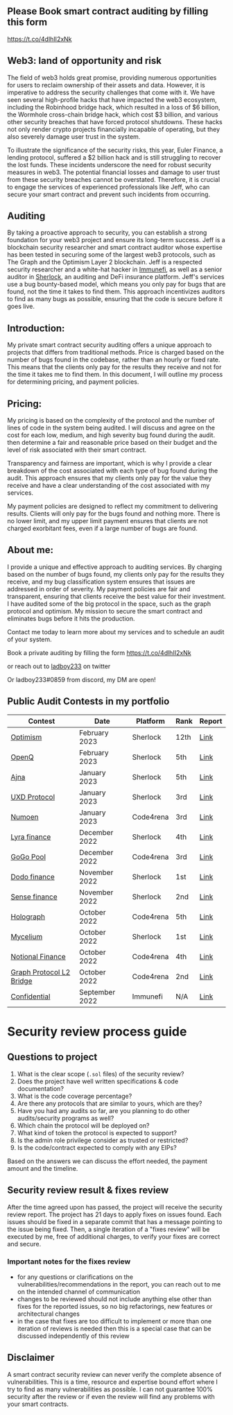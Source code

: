 ## Please Book smart contract auditing by filling this form

https://t.co/4dlhII2xNk

## Web3: land of opportunity and risk

The field of web3 holds great promise, providing numerous opportunities for users to reclaim ownership of their assets and data. However, it is imperative to address the security challenges that come with it. We have seen several high-profile hacks that have impacted the web3 ecosystem, including the Robinhood bridge hack, which resulted in a loss of $6 billion, the Wormhole cross-chain bridge hack, which cost $3 billion, and various other security breaches that have forced protocol shutdowns. These hacks not only render crypto projects financially incapable of operating, but they also severely damage user trust in the system.

To illustrate the significance of the security risks, this year, Euler Finance, a lending protocol, suffered a $2 billion hack and is still struggling to recover the lost funds. These incidents underscore the need for robust security measures in web3. The potential financial losses and damage to user trust from these security breaches cannot be overstated. Therefore, it is crucial to engage the services of experienced professionals like Jeff, who can secure your smart contract and prevent such incidents from occurring.

## Auditing

By taking a proactive approach to security, you can establish a strong foundation for your web3 project and ensure its long-term success. Jeff is a blockchain security researcher and smart contract auditor whose expertise has been tested in securing some of the largest web3 protocols, such as The Graph and the Optimism Layer 2 blockchain. Jeff is a respected security researcher and a white-hat hacker in [Immunefi](https://immunefi.com/), as well as a senior auditor in [Sherlock](https://app.sherlock.xyz/audits/leaderboard), an auditing and DeFi insurance platform. Jeff's services use a bug bounty-based model, which means you only pay for bugs that are found, not the time it takes to find them. This approach incentivizes auditors to find as many bugs as possible, ensuring that the code is secure before it goes live.

## Introduction:

My private smart contract security auditing offers a unique approach to projects that differs from traditional methods. Price is charged based on the number of bugs found in the codebase, rather than an hourly or fixed rate. This means that the clients only pay for the results they receive and not for the time it takes me to find them. In this document, I will outline my process for determining pricing, and payment policies.

## Pricing:

My pricing is based on the complexity of the protocol and the number of lines of code in the system being audited. I will discuss and agree on the cost for each low, medium, and high severity bug found during the audit. then determine a fair and reasonable price based on their budget and the level of risk associated with their smart contract.

Transparency and fairness are important, which is why I provide a clear breakdown of the cost associated with each type of bug found during the audit. This approach ensures that my clients only pay for the value they receive and have a clear understanding of the cost associated with my services.

My payment policies are designed to reflect my commitment to delivering results. Clients will only pay for the bugs found and nothing more. There is no lower limit, and my upper limit payment ensures that clients are not charged exorbitant fees, even if a large number of bugs are found.

## About me:

I provide a unique and effective approach to auditing services. By charging based on the number of bugs found, my clients only pay for the results they receive, and my bug classification system ensures that issues are addressed in order of severity. My payment policies are fair and transparent, ensuring that clients receive the best value for their investment. I have audited some of the big protocol in the space, such as the graph protocol and optimism. My mission to secure the smart contract and eliminates bugs before it hits the production.

Contact me today to learn more about my services and to schedule an audit of your system.

Book a private auditing by filling the form https://t.co/4dlhII2xNk 

or reach out to [ladboy233](https://twitter.com/Xc1008Cui) on twitter

Or ladboy233#0859 from discord, my DM are open!

## Public Audit Contests in my portfolio

| Contest                                                                                          | Date          | Platform  | Rank   | Report                                                 |
| ------------------------------------------------------------------------------------------------ | ------------- | --------- | ------ | ------------------------------------------------------ |
| [Optimism](https://app.sherlock.xyz/audits/contests/38)                                         | February 2023 | Sherlock  | 12th  | [Link](https://app.sherlock.xyz/audits/contests/38)    | |
| [OpenQ](https://app.sherlock.xyz/audits/contests/39)                                      | February 2023  | Sherlock  | 5th    | [Link](https://app.sherlock.xyz/audits/contests/39)    |
| [Ajna](https://app.sherlock.xyz/audits/contests/32)                                              | January 2023  | Sherlock  | 5th  | [Link](https://app.sherlock.xyz/audits/contests/32)    |
| [UXD Protocol](https://app.sherlock.xyz/audits/contests/33)                                      | January 2023  | Sherlock  | 3rd    | [Link](https://app.sherlock.xyz/audits/contests/33)    |
| [Numoen](https://code4rena.com/contests/2023-01-numoen-contest)                                      | January 2023  | Code4rena  | 3rd    | [Link](https://code4rena.com/contests/2023-01-numoen-contest)    |
| [Lyra finance](https://app.sherlock.xyz/audits/contests/29)                                           | December 2022  | Sherlock  | 4th    | [Link](https://app.sherlock.xyz/audits/contests/29)     |
| [GoGo Pool](https://code4rena.com/contests/2022-12-gogopool-contest)                                           | December 2022  | Code4rena  | 3rd    | [Link](https://code4rena.com/contests/2022-12-gogopool-contest)     |
| [Dodo finance](https://app.sherlock.xyz/audits/contests/21)                                           | November 2022  | Sherlock  | 1st    | [Link](https://app.sherlock.xyz/audits/contests/21)     |
| [Sense finance](https://app.sherlock.xyz/audits/contests/19)                                           | November 2022  | Sherlock  | 2nd    | [Link](https://app.sherlock.xyz/audits/contests/19)     |
| [Holograph](https://code4rena.com/contests/2022-10-holograph-contest)                                           | October 2022  | Code4rena  | 5th    | [Link](https://code4rena.com/contests/2022-10-holograph-contest)     |
| [Mycelium](https://app.sherlock.xyz/audits/contests/7)                                           | October 2022  | Sherlock  | 1st    | [Link](https://app.sherlock.xyz/audits/contests/7)     
| [Notional Finance](https://app.sherlock.xyz/audits/contests/52)                              | October 2022  | Code4rena | 4th    | [Link](https://app.sherlock.xyz/audits/contests/52) |
| [Graph Protocol L2 Bridge](https://code4rena.com/contests/2022-10-the-graph-l2-bridge-contest)                              | October 2022  | Code4rena | 2nd  | [Link](https://code4rena.com/contests/2022-10-the-graph-l2-bridge-contest) |
| [Confidential](https://immunefi.com/explore/)                          | September 2022  | Immunefi | N/A    | [Link](https://immunefi.com/explore/) |


# Security review process guide

## Questions to project

1. What is the clear scope (`.sol` files) of the security review?
2. Does the project have well written specifications & code documentation?
3. What is the code coverage percentage?
4. Are there any protocols that are similar to yours, which are they?
5. Have you had any audits so far, are you planning to do other audits/security programs as well?
6. Which chain the protocol will be deployed on?
7. What kind of token the protocol is expected to support?
8. Is the admin role privilege consider as trusted or restricted?
9. Is the code/contract expected to comply with any EIPs?

Based on the answers we can discuss the effort needed, the payment amount and the timeline.

## Security review result & fixes review

After the time agreed upon has passed, the project will receive the security review report. The project has 21 days to apply fixes on issues found. Each issues should be fixed in a separate commit that has a message pointing to the issue being fixed. Then, a single iteration of a "fixes review" will be executed by me, free of additional charges, to verify your fixes are correct and secure.

### Important notes for the fixes review

- for any questions or clarifications on the vulnerabilities/recommendations in the report, you can reach out to me on the intended channel of communication
- changes to be reviewed should not include anything else other than fixes for the reported issues, so no big refactorings, new features or architectural changes
- in the case that fixes are too difficult to implement or more than one iteration of reviews is needed then this is a special case that can be discussed independently of this review

## Disclaimer

A smart contract security review can never verify the complete absence of vulnerabilities. This is a time, resource and expertise bound effort where I try to find as many vulnerabilities as possible. I can not guarantee 100% security after the review or if even the review will find any problems with your smart contracts.